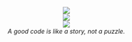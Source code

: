 <p align="center">
  <!--<img src="https://github-profile-trophy.vercel.app/?username=myesn" />-->
  <img src="https://github-readme-stats.vercel.app/api/top-langs/?username=myesn&layout=compact" />
  <br>
  <img src="https://skillicons.dev/icons?i=cs,java,js,nodejs,ts,html,css,spring,jquery,express,regex,vue,react,nextjs,redux,redis,mongodb,mysql,nginx,linux,docker,idea,visualstudio,vscode,git,github,gitlab,md" />
  <br>
  <img src="https://hits.seeyoufarm.com/api/count/incr/badge.svg?url=https%3A%2F%2Fgithub.com%2Fmyesn&count_bg=%2379C83D&title_bg=%23555555&icon=svg.svg&icon_color=%2313D763&title=hits&edge_flat=false" />
  <br>
  <i>A good code is like a story, not a puzzle.</i>  
</p>
<!--
**myesn/myesn** is a ✨ _special_ ✨ repository because its `README.md` (this file) appears on your GitHub profile.

Here are some ideas to get you started:

- 🔭 I’m currently working on ...
- 🌱 I’m currently learning ...
- 👯 I’m looking to collaborate on ...
- 🤔 I’m looking for help with ...
- 💬 Ask me about ...
- 📫 How to reach me: ...
- 😄 Pronouns: ...
- ⚡ Fun fact: ...
-->

